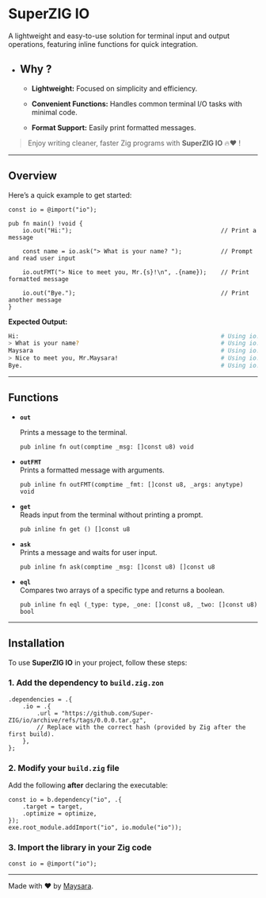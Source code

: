 # **SuperZIG IO**  

A lightweight and easy-to-use solution for terminal input and output operations, featuring inline functions for quick integration.  

- ## **Why ?**  

    - **Lightweight:** Focused on simplicity and efficiency.  

    - **Convenient Functions:** Handles common terminal I/O tasks with minimal code.

    - **Format Support:** Easily print formatted messages.  

> Enjoy writing cleaner, faster Zig programs with **SuperZIG IO** 🔥❤️ !  

---

## **Overview**  

Here’s a quick example to get started:  

```zig
const io = @import("io");

pub fn main() !void {
    io.out("Hi:");                                          // Print a message

    const name = io.ask("> What is your name? ");           // Prompt and read user input

    io.outFMT("> Nice to meet you, Mr.{s}!\n", .{name});    // Print formatted message

    io.out("Bye.");                                         // Print another message
}
```

**Expected Output:**  

```bash
Hi:                                                         # Using io.out
> What is your name?                                        # Using io.ask/io.out
Maysara                                                     # Using io.ask/io.get
> Nice to meet you, Mr.Maysara!                             # Using io.outFMT
Bye.                                                        # Using io.out
```

---

## **Functions**  

- **`out`**

  Prints a message to the terminal.
  ```zig
  pub inline fn out(comptime _msg: []const u8) void
  ```

- **`outFMT`**  
  Prints a formatted message with arguments.
  ```zig
  pub inline fn outFMT(comptime _fmt: []const u8, _args: anytype) void
  ```

- **`get`**  
  Reads input from the terminal without printing a prompt.
  ```zig
  pub inline fn get () []const u8
  ```

- **`ask`**  
  Prints a message and waits for user input.
  ```zig
  pub inline fn ask(comptime _msg: []const u8) []const u8
  ```

- **`eql`**  
  Compares two arrays of a specific type and returns a boolean.
  ```zig
  pub inline fn eql (_type: type, _one: []const u8, _two: []const u8) bool
  ```

---

## **Installation**  

To use **SuperZIG IO** in your project, follow these steps:  

### 1. Add the dependency to `build.zig.zon`  

```zig
.dependencies = .{
    .io = .{
        .url = "https://github.com/Super-ZIG/io/archive/refs/tags/0.0.0.tar.gz",
        // Replace with the correct hash (provided by Zig after the first build).
    },
};
```

### 2. Modify your `build.zig` file  

Add the following **after** declaring the executable:  

```zig
const io = b.dependency("io", .{
    .target = target,
    .optimize = optimize,
});
exe.root_module.addImport("io", io.module("io"));
```

### 3. Import the library in your Zig code  

```zig
const io = @import("io");
```

---

Made with ❤️ by [Maysara](http://github.com/maysara-elshewehy).